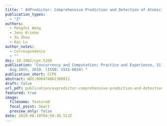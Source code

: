 ```yaml
---
title: " AVPredictor: Comprehensive Prediction and Detection of Atomicity Violations"
publication_types:
  - "2"
authors:
  - Pengfei Wang
  - Jens Krinke
  - Xu Zhou
  - Kai Lu
author_notes:
  - Correspondence
  - ""
doi: 10.1002/cpe.5160
publication: "Concurrency and Computation: Practice and Experience, 31(15),
  Aug.10th, 2019. (ISSN: 1532-0634) "
publication_short: CCPE
abstract: WOS:000474661300011
draft: false
url_pdf: publication/avpredictor-comprehensive-prediction-and-detection-of-atomicity-violations/cpe19-accepted.pdf
featured: true
image:
  filename: featured
  focal_point: Smart
  preview_only: false
date: 2019-08-10T04:50:30.513Z
---
```


